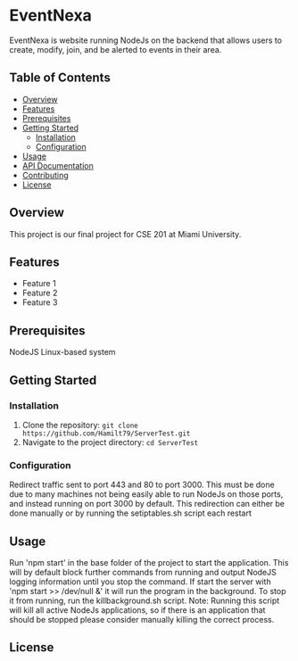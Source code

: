# EventNexa

EventNexa is website running NodeJs on the backend that allows users to create, modify, join, and be alerted to events in their area.

## Table of Contents

- [Overview](#overview)
- [Features](#features)
- [Prerequisites](#prerequisites)
- [Getting Started](#getting-started)
  - [Installation](#installation)
  - [Configuration](#configuration)
- [Usage](#usage)
- [API Documentation](#api-documentation)
- [Contributing](#contributing)
- [License](#license)

## Overview

This project is our final project for CSE 201 at Miami University. 

## Features
- Feature 1
- Feature 2
- Feature 3

## Prerequisites

NodeJS
Linux-based system

## Getting Started

### Installation

1. Clone the repository: `git clone https://github.com/Hamilt79/ServerTest.git`
2. Navigate to the project directory: `cd ServerTest`

### Configuration

Redirect traffic sent to port 443 and 80 to port 3000.
This must be done due to many machines not being easily able to run NodeJs on those ports, and instead running on port 3000 by default.
This redirection can either be done manually or by running the setiptables.sh script each restart

## Usage

Run 'npm start' in the base folder of the project to start the application. This will by default block further commands from running and output NodeJS logging information until you stop the command.
If start the server with 'npm start >> /dev/null &' it will run the program in the background. To stop it from running, run the killbackground.sh script. Note: Running this script will kill all active NodeJs applications, so if there is an
application that should be stopped please consider manually killing the correct process.

## License


